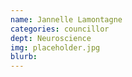 ```yaml
---
name: Jannelle Lamontagne
categories: councillor
dept: Neuroscience
img: placeholder.jpg
blurb:
---
```

